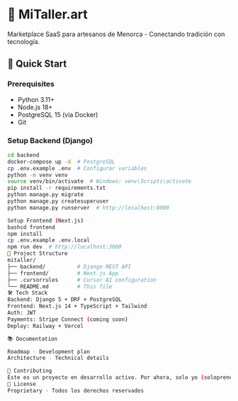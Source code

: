 
# 🎨 MiTaller.art

Marketplace SaaS para artesanos de Menorca - Conectando tradición con tecnología.

## 🚀 Quick Start

### Prerequisites
- Python 3.11+
- Node.js 18+
- PostgreSQL 15 (via Docker)
- Git

### Setup Backend (Django)
```bash
cd backend
docker-compose up -d  # PostgreSQL
cp .env.example .env  # Configurar variables
python -m venv venv
source venv/bin/activate  # Windows: venv\Scripts\activate
pip install -r requirements.txt
python manage.py migrate
python manage.py createsuperuser
python manage.py runserver  # http://localhost:8000

Setup Frontend (Next.js)
bashcd frontend
npm install
cp .env.example .env.local
npm run dev  # http://localhost:3000
📁 Project Structure
mitaller/
├── backend/          # Django REST API
├── frontend/         # Next.js App
├── .cursorrules      # Cursor AI configuration
└── README.md         # This file
🛠️ Tech Stack
Backend: Django 5 + DRF + PostgreSQL
Frontend: Next.js 14 + TypeScript + Tailwind
Auth: JWT
Payments: Stripe Connect (coming soon)
Deploy: Railway + Vercel

📚 Documentation

Roadmap - Development plan
Architecture - Technical details

🤝 Contributing
Este es un proyecto en desarrollo activo. Por ahora, solo yo (solopreneur).
📄 License
Proprietary - Todos los derechos reservados